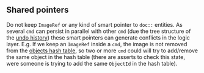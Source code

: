 ## Shared pointers

Do not keep `ImageRef` or any kind of smart pointer to `doc::`
entities. As several `cmd` can persist in parallel with other `cmd`
(due the tree structure of the [undo history](../../undo2/undo_history.h))
these smart pointers can generate conflicts in the logic layer.
E.g. If we keep an `ImageRef` inside a `cmd`, the image is
not removed from the [objects hash table](../../doc/object.cpp),
so two or more `cmd` could will try to add/remove the same object
in the hash table (there are asserts to check this state, were
someone is trying to add the same `ObjectId` in the hash table).

